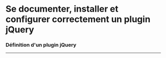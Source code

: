 
# Se documenter, installer et configurer correctement un plugin jQuery

### Définition d'un plugin jQuery

<!-- 03/01 Document -->

----

